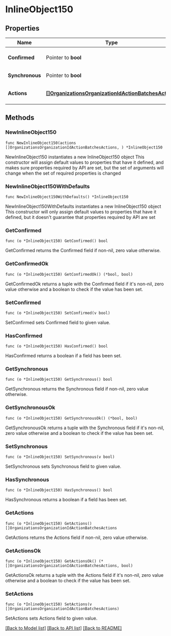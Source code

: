 # InlineObject150

## Properties

Name | Type | Description | Notes
------------ | ------------- | ------------- | -------------
**Confirmed** | Pointer to **bool** | Set to true for immediate execution. Set to false if the action should be previewed before executing. This property cannot be unset once it is true. Defaults to false. | [optional] 
**Synchronous** | Pointer to **bool** | Set to true to force the batch to run synchronous. There can be at most 20 actions in synchronous batch. Defaults to false. | [optional] 
**Actions** | [**[]OrganizationsOrganizationIdActionBatchesActions**](OrganizationsOrganizationIdActionBatchesActions.md) | A set of changes to make as part of this action (&lt;a href&#x3D;&#39;https://developer.cisco.com/meraki/api/#/rest/guides/action-batches/&#39;&gt;more details&lt;/a&gt;) | 

## Methods

### NewInlineObject150

`func NewInlineObject150(actions []OrganizationsOrganizationIdActionBatchesActions, ) *InlineObject150`

NewInlineObject150 instantiates a new InlineObject150 object
This constructor will assign default values to properties that have it defined,
and makes sure properties required by API are set, but the set of arguments
will change when the set of required properties is changed

### NewInlineObject150WithDefaults

`func NewInlineObject150WithDefaults() *InlineObject150`

NewInlineObject150WithDefaults instantiates a new InlineObject150 object
This constructor will only assign default values to properties that have it defined,
but it doesn't guarantee that properties required by API are set

### GetConfirmed

`func (o *InlineObject150) GetConfirmed() bool`

GetConfirmed returns the Confirmed field if non-nil, zero value otherwise.

### GetConfirmedOk

`func (o *InlineObject150) GetConfirmedOk() (*bool, bool)`

GetConfirmedOk returns a tuple with the Confirmed field if it's non-nil, zero value otherwise
and a boolean to check if the value has been set.

### SetConfirmed

`func (o *InlineObject150) SetConfirmed(v bool)`

SetConfirmed sets Confirmed field to given value.

### HasConfirmed

`func (o *InlineObject150) HasConfirmed() bool`

HasConfirmed returns a boolean if a field has been set.

### GetSynchronous

`func (o *InlineObject150) GetSynchronous() bool`

GetSynchronous returns the Synchronous field if non-nil, zero value otherwise.

### GetSynchronousOk

`func (o *InlineObject150) GetSynchronousOk() (*bool, bool)`

GetSynchronousOk returns a tuple with the Synchronous field if it's non-nil, zero value otherwise
and a boolean to check if the value has been set.

### SetSynchronous

`func (o *InlineObject150) SetSynchronous(v bool)`

SetSynchronous sets Synchronous field to given value.

### HasSynchronous

`func (o *InlineObject150) HasSynchronous() bool`

HasSynchronous returns a boolean if a field has been set.

### GetActions

`func (o *InlineObject150) GetActions() []OrganizationsOrganizationIdActionBatchesActions`

GetActions returns the Actions field if non-nil, zero value otherwise.

### GetActionsOk

`func (o *InlineObject150) GetActionsOk() (*[]OrganizationsOrganizationIdActionBatchesActions, bool)`

GetActionsOk returns a tuple with the Actions field if it's non-nil, zero value otherwise
and a boolean to check if the value has been set.

### SetActions

`func (o *InlineObject150) SetActions(v []OrganizationsOrganizationIdActionBatchesActions)`

SetActions sets Actions field to given value.



[[Back to Model list]](../README.md#documentation-for-models) [[Back to API list]](../README.md#documentation-for-api-endpoints) [[Back to README]](../README.md)


